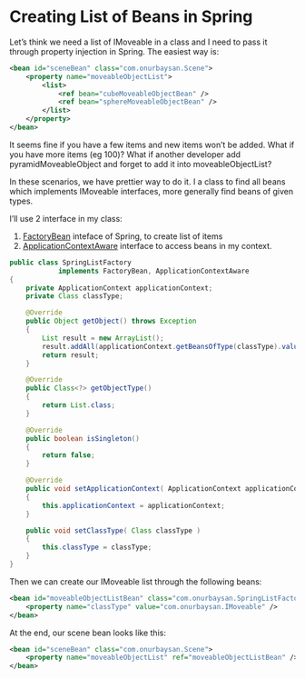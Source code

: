 # Creating List of Beans in Spring

Let’s think we need a list of IMoveable in a class and I need to pass it through property injection in Spring. The easiest way is:

```xml
<bean id="sceneBean" class="com.onurbaysan.Scene">        
    <property name="moveableObjectList">
        <list>
            <ref bean="cubeMoveableObjectBean" />
            <ref bean="sphereMoveableObjectBean" />
        </list>
    </property>
</bean>
```

It seems fine if you have a few items and new items won’t be added. What if you have more items (eg 100)? What if another developer add pyramidMoveableObject and forget to add it into moveableObjectList?

In these scenarios, we have prettier way to do it. I a class to find all beans which implements IMoveable interfaces, more generally find beans of given types.

I’ll use 2 interface in my class:

1. [FactoryBean](https://spring.io/blog/2011/08/09/what-s-a-factorybean) inteface of Spring, to create list of items
2. [ApplicationContextAware](http://docs.spring.io/autorepo/docs/spring/3.2.5.RELEASE/javadoc-api/org/springframework/context/ApplicationContextAware.html) interface to access beans in my context.

```java
public class SpringListFactory
			implements FactoryBean, ApplicationContextAware
{
    private ApplicationContext applicationContext;
    private Class classType;

    @Override
    public Object getObject() throws Exception
    {
        List result = new ArrayList();
        result.addAll(applicationContext.getBeansOfType(classType).values());
        return result;
    }

    @Override
    public Class<?> getObjectType()
    {
        return List.class;
    }

    @Override
    public boolean isSingleton()
    {
        return false;
    }

    @Override
    public void setApplicationContext( ApplicationContext applicationContext )
    {
        this.applicationContext = applicationContext;
    }

    public void setClassType( Class classType )
    {
        this.classType = classType;
    }
}
```

Then we can create our IMoveable list through the following beans:

```xml
<bean id="moveableObjectListBean" class="com.onurbaysan.SpringListFactory">
    <property name="classType" value="com.onurbaysan.IMoveable" />
</bean>
```

At the end, our scene bean looks like this:

```xml
<bean id="sceneBean" class="com.onurbaysan.Scene">      
    <property name="moveableObjectList" ref="moveableObjectListBean" />   
</bean>
```